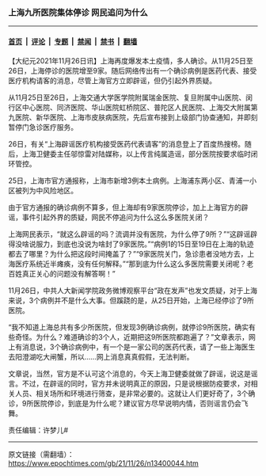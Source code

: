 ### 上海九所医院集体停诊 网民追问为什么

---

#### [首页](../../../..?n13400044) &nbsp;|&nbsp; [评论](../../../../../epoch-comment?n13400044) &nbsp;|&nbsp; [专题](../../../../../epoch-special?n13400044) &nbsp;|&nbsp; [禁闻](../../../../../epoch-news?n13400044) &nbsp;|&nbsp; [禁书](../../../../../books?n13400044) &nbsp;|&nbsp; [翻墙](https://github.com/gfw-breaker/nogfw/blob/master/README.md?n13400044)


<div class="post_content" id="artbody" itemprop="articleBody">
 <!-- article content begin -->
 <p>
  【大纪元2021年11月26日讯】上海再度爆发本土疫情，多人确诊。从11月25日至26日，上海停诊的医院增至9家。随后网络传出有一个确诊病例是医药代表、接受医疗机构请客的消息，尽管上海官方立即辟谣，但仍引起外界质疑。
 </p>
 <p>
  从11月25日至26日，上海交通大学医学院附属瑞金医院、复旦附属中山医院、闵行区中心医院、同济医院、华山医院虹桥院区、普陀区人民医院、上海交大附属第九医院、新华医院、上海市皮肤病医院，先后宣布接到上级部门协查通知，并即刻暂停门急诊医疗服务。
 </p>
 <p>
  26日，有关“上海辟谣医疗机构接受医药代表请客”的消息登上了百度热搜榜。随后，上海卫健委主任邬惊雷对陆媒称，以上传言纯属造谣，部分医院按要求临时闭环管控。
 </p>
 <p>
  25日，上海市官方通报称，上海市新增3例本土病例。上海浦东两小区、青浦一小区被列为中风险地区。
 </p>
 <p>
  由于官方通报的确诊病例不算多，但上海却有9家医院停诊，加上上海官方的辟谣，事件引起外界的质疑，网民不停追问为什么这么多医院关闭？
 </p>
 <p>
  上海网民表示，“就这么辟谣的吗？流调并没有医院，为什么停了9所？”“这辟谣辟得没啥说服力，到底也没说为啥封了9家医院。”“病例1的15日至19日在上海的轨迹都去了哪里？为什么把这段时间掩盖了？”“9家医院关门，急诊患者没地方去，上海医疗系统近半瘫痪，没有任何解释。”“那到底为什么这么多医院需要关闭呢？老百姓真正关心的问题没有解答啊！”
 </p>
 <p>
  11月26日，中共人大新闻学院政务微博观察平台“政在发声”也发文质疑，对于上海来说，3个病例并不是什么大事。但蹊跷的是，从25日开始，上海已经停诊了9所医院。
 </p>
 <p>
  “我不知道上海总共有多少所医院，但发现3例确诊病例，就停诊9所医院，确实有些奇怪。为什么？难道确诊的3个人，近期把这9所医院都跑遍了？”文章表示，网上有消息说，3个确诊病例中，有一个是一家公司的医药代表，请了一些上海医生去阳澄湖吃大闸蟹，所以……网上消息真真假假，无法判断。
 </p>
 <p>
  文章说，当然，官方是不认可这个消息的，今天上海卫健委就做了辟谣，说这是谣言。不过，在辟谣的同时，官方并未说明真正的原因，只是说根据防疫要求，对相关人员、相关场所和环境进行筛查，是非常必要的。这就让人们更好奇了，3个确诊，9所医院停诊，到底是为什么呢？建议官方尽早说明内情，否则谣言仍会飞舞。
 </p>
 <p>
  责任编辑：许梦儿#
 </p>
 <!-- article content end -->
 <div id="below_article_ad">
 </div>
</div>


---

原文链接（需翻墙）：https://www.epochtimes.com/gb/21/11/26/n13400044.htm